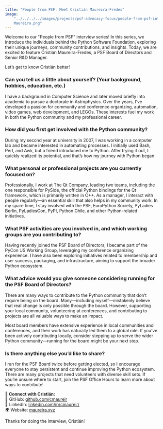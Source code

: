 ```yaml
---
title: "People from PSF: Meet Cristián Maureira-Fredes"
image:
    "../../../../images/projects/psf-advocacy-focus/people-from-psf-interviews/Cristian
    Maureira.png"
---
```


Welcome to our "People from PSF" interview series! In this series, we introduce
the individuals behind the Python Software Foundation, exploring their unique
journeys, community contributions, and insights. Today, we are excited to
feature Cristián Maureira-Fredes, a PSF Board of Directors and Senior R&D
Manager.

Let’s get to know Cristián better!

### **Can you tell us a little about yourself? (Your background, hobbies, education, etc.)**

I have a background in Computer Science and later moved briefly into academia to
pursue a doctorate in Astrophysics. Over the years, I’ve developed a passion for
community and conference organizing, automation, video games, web development,
and LEGOs. These interests fuel my work in both the Python community and my
professional career.

### **How did you first get involved with the Python community?**

During my second year at university in 2007, I was working in a computer lab and
became interested in automating processes. I initially used Bash, Perl, and Awk,
but a friend introduced me to Python. After trying it out, I quickly realized
its potential, and that’s how my journey with Python began.

### **What personal or professional projects are you currently focused on?**

Professionally, I work at The Qt Company, leading two teams, including the one
responsible for PySide, the official Python bindings for the Qt framework, which
is primarily written in C++. As a manager, I interact with people regularly—an
essential skill that also helps in my community work. In my spare time, I stay
involved with the PSF, EuroPython Society, PyLadies Berlin, PyLadiesCon, PyPI,
Python Chile, and other Python-related initiatives.

### **What PSF activities are you involved in, and which working groups are you contributing to?**

Having recently joined the PSF Board of Directors, I became part of the PyCon US
Working Group, leveraging my conference organizing experience. I have also been
exploring initiatives related to membership and user success, packaging, and
infrastructure, aiming to support the broader Python ecosystem.

### **What advice would you give someone considering running for the PSF Board of Directors?**

There are many ways to contribute to the Python community that don’t require
being on the board. Many—including myself—mistakenly believe that real change is
only possible through the board. However, supporting your local community,
volunteering at conferences, and contributing to projects are all valuable ways
to make an impact.

Most board members have extensive experience in local communities and
conferences, and their work has naturally led them to a global role. If you’ve
been actively contributing locally, consider stepping up to serve the wider
Python community—running for the board might be your next step.

### **Is there anything else you’d like to share?**

I ran for the PSF Board twice before getting elected, so I encourage everyone to
stay persistent and continue improving the Python ecosystem. There are many
projects that need volunteers with diverse skill sets. If you’re unsure where to
start, join the PSF Office Hours to learn more about ways to contribute!

**📌 Connect with Cristián:**  
🔗 GitHub: [<u>github.com/cmaureir  
</u>](https://github.com/cmaureir) 🔗 LinkedIn: [<u>linkedin.com/in/cmaureir/  
</u>](https://www.linkedin.com/in/cmaureir/) 🌍 Website:
[<u>maureira.xyz</u>](https://maureira.xyz/)

<span class="mark">Thanks for doing the interview, Cristián!</span>
